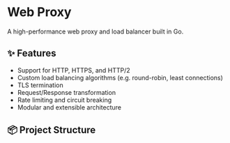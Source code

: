 # Web Proxy

A high-performance web proxy and load balancer built in Go.

## ✨ Features

- Support for HTTP, HTTPS, and HTTP/2
- Custom load balancing algorithms (e.g. round-robin, least connections)
- TLS termination
- Request/Response transformation
- Rate limiting and circuit breaking
- Modular and extensible architecture

## 📦 Project Structure

